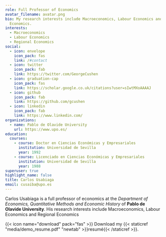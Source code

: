 ```yaml
---
role: Full Professor of Economics
avatar_filename: avatar.png
bio: My research interests include Macroeconomics, Labour Economics and Regional
  Economics.
interests:
  - Macroeconomics
  - Labour Economics
  - Regional Economics
social:
  - icon: envelope
    icon_pack: fas
    link: /#contact
  - icon: twitter
    icon_pack: fab
    link: https://twitter.com/GeorgeCushen
  - icon: graduation-cap
    icon_pack: fas
    link: https://scholar.google.co.uk/citations?user=sIwtMXoAAAAJ
  - icon: github
    icon_pack: fab
    link: https://github.com/gcushen
  - icon: linkedin
    icon_pack: fab
    link: https://www.linkedin.com/
organizations:
  - name: Pablo de Olavide University
    url: https://www.upo.es/
education:
  courses:
    - course: Doctor en Ciencias Económicas y Empresariales
      institution: Universidad de Sevilla
      year: 1992
    - course: Licenciado en Ciencias Económicas y Empresariales
      institution: Universidad de Sevilla
      year: 1988
superuser: true
highlight_name: false
title: Carlos Usabiaga
email: cusaiba@upo.es
---
```

Carlos Usabiaga is a full professor of economics at the *Department of Economics, Quantitative Methods and Economic History* of **Pablo de Olavide University**. His research interests include Macroeconomics, Labour Economics and Regional Economics

{{< icon name="download" pack="fas" >}} Download my {{< staticref "media/demo_resume.pdf" "newtab" >}}resumé{{< /staticref >}}.